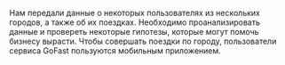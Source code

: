 Нам передали данные о некоторых пользователях из нескольких городов, а также об их поездках. Необходимо проанализировать данные и провереть некоторые гипотезы, которые могут помочь бизнесу вырасти. Чтобы совершать поездки по городу, пользователи сервиса GoFast пользуются мобильным приложением.

